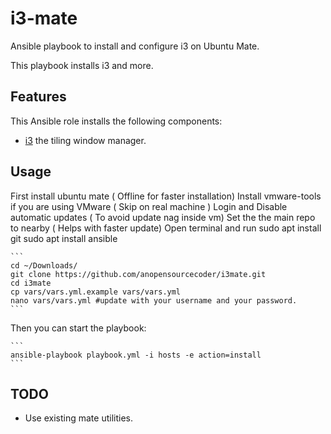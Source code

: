 # i3-mate

Ansible playbook to install and configure i3 on Ubuntu Mate.

This playbook installs i3 and more.

## Features

This Ansible role installs the following components:

  * [i3](https://i3wm.org/) the tiling window manager.

## Usage

First install ubuntu mate ( Offline for faster installation)
Install vmware-tools if you are using VMware ( Skip on real machine )
Login and Disable automatic updates ( To avoid update nag inside vm)
Set the the main repo to nearby ( Helps with faster update)
Open terminal and run
    sudo apt install git
    sudo apt install ansible

    ```
    cd ~/Downloads/
    git clone https://github.com/anopensourcecoder/i3mate.git
    cd i3mate
    cp vars/vars.yml.example vars/vars.yml
    nano vars/vars.yml #update with your username and your password.
    ```

Then you can start the playbook:

    ```
    ansible-playbook playbook.yml -i hosts -e action=install
    ```

 ## TODO
  * Use existing mate utilities.
